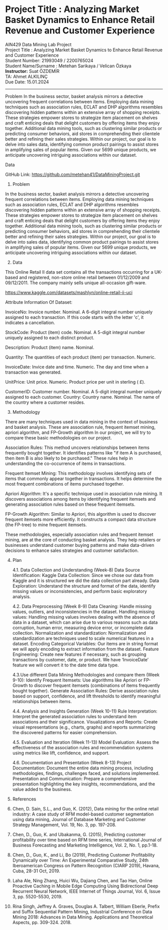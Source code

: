 
# Project Title         : Analyzing Market Basket Dynamics to Enhance Retail Revenue and Customer Experience   


AIN429 Data Mining Lab Project  
Project Title : Analyzing Market Basket Dynamics to Enhance Retail Revenue and Customer Experience  
Student Number: 21993049 / 2200765024  
Student Name/Surname : Metehan Sarikaya / Velican Özkaya  
**Instructor:** Suat ÖZDEMİR  
TA: Ahmet ALKILINÇ  
Due Date: 15.01.2024  


--------------------------------------------------------------------------------------------------

Problem
In the business sector, basket analysis mirrors a detective uncovering frequent correlations between items. 
Employing data mining techniques such as association rules, ECLAT and DHP algorithms resembles discovering hidden 
patterns within an extensive array of shopping receipts. These strategies empower stores to strategize item placement 
on shelves and craft enticing deals that delight customers by offering items they enjoy together. Additional data mining tools, 
such as clustering similar products or predicting consumer behaviors, aid stores in comprehending their clientele better and 
refining their sales strategies. Within our project, our goal is to delve into sales data, identifying common product pairings 
to assist stores in amplifying sales of popular items. Given our 5699 unique products, we anticipate uncovering intriguing associations 
within our dataset.

Data

GitHub Link: https://github.com/metehan41/DataMiningProject.git

1. Problem

In the business sector, basket analysis mirrors a detective uncovering frequent correlations between items. Employing data mining techniques such as association rules, ECLAT and DHP algorithms resembles discovering hidden patterns within an extensive array of shopping receipts. These strategies empower stores to strategize item placement on shelves and craft enticing deals that delight customers by offering items they enjoy together. Additional data mining tools, such as clustering similar products or predicting consumer behaviors, aid stores in comprehending their clientele better and refining their sales strategies. Within our project, our goal is to delve into sales data, identifying common product pairings to assist stores in amplifying sales of popular items. Given our 5699 unique products, we anticipate uncovering intriguing associations within our dataset.

2.  Data 

This Online Retail II data set contains all the transactions occurring for a UK-based and registered, non-store online retail between 01/12/2009 and 09/12/2011. The company mainly sells unique all-occasion gift-ware. 

https://www.kaggle.com/datasets/mashlyn/online-retail-ii-uci 

Attribute Information Of Dataset:

InvoiceNo: Invoice number. Nominal. A 6-digit integral number uniquely assigned to each transaction. If this code starts with the letter 'c', it indicates a cancellation.

StockCode: Product (item) code. Nominal. A 5-digit integral number uniquely assigned to each distinct product.

Description: Product (item) name. Nominal.

Quantity: The quantities of each product (item) per transaction. Numeric.

InvoiceDate: Invice date and time. Numeric. The day and time when a transaction was generated.

UnitPrice: Unit price. Numeric. Product price per unit in sterling ( £).

CustomerID: Customer number. Nominal. A 5-digit integral number uniquely assigned to each customer.
Country: Country name. Nominal. The name of the country where a customer resides.


3. Methodology

There are many techniques used in data mining in the context of business and basket analysis. These are association rule, frequent itemset mining, apriori algorithm, and FP-Growth algorithm  In our project, we will try to compare these basic methodologies on our project.

Association Rules: This method uncovers relationships between items frequently bought together. It identifies patterns like "if item A is purchased, then item B is also likely to be purchased." These rules help in understanding the co-occurrence of items in transactions.

Frequent Itemset Mining: This methodology involves identifying sets of items that commonly appear together in transactions. It helps determine the most frequent combinations of items purchased together.

Apriori Algorithm: It's a specific technique used in association rule mining. It discovers associations among items by identifying frequent itemsets and generating association rules based on these frequent itemsets.

FP-Growth Algorithm: Similar to Apriori, this algorithm is used to discover frequent itemsets more efficiently. It constructs a compact data structure (the FP-tree) to mine frequent itemsets.

These methodologies, especially association rules and frequent itemset mining, are at the core of conducting basket analysis. They help retailers or businesses understand customer buying patterns and make data-driven decisions to enhance sales strategies and customer satisfaction.


4. Plan

	4.1. Data Collection and Understanding (Week-8)
Data Source Identification: Kaggle
Data Collection: Since we chose our data from Kaggle and it is structured we did the data collection part already.
Data Exploration: Understand the structure and format of the data, identify missing values or inconsistencies, and perform basic exploratory analysis.

	4.2. Data Preprocessing (Week 8-9)
Data Cleaning: Handle missing values, outliers, and inconsistencies in the dataset.
Handling missing values: Handling missing values involves dealing with the absence of data in a dataset, which can arise due to various reasons such as data corruption, human error, measuring device error, or incomplete data collection.
Normalization and standardization: Normalization and standardization are techniques used to scale numerical features in a dataset.
Encoding Categorical Variables: Our items are in string format we will apply encoding to extract information from the dataset.
Feature Engineering: Create new features if necessary, such as grouping transactions by customer, date, or product. We have ‘InvoiceDate’ feature we will convert it to the date time data type.

	4.3.Use different Data Mining Methodologies and compare them (Week 9-10):
Identify Frequent Itemsets: Use algorithms like Apriori or FP-Growth to discover frequent itemsets (combinations of items frequently bought together).
Generate Association Rules: Derive association rules based on support, confidence, and lift thresholds to identify meaningful relationships between items.

	4.4. Analysis and Insights Generation (Week 10-11)
Rule Interpretation: Interpret the generated association rules to understand item associations and their significance.
Visualizations and Reports: Create visual representations (e.g., charts, graphs) and reports summarizing the discovered patterns for easier comprehension.

	4.5. Evaluation and Iteration (Week 11-13)
Model Evaluation: Assess the effectiveness of the association rules and recommendation systems using metrics like lift, confidence, and support.

	4.6. Documentation and Presentation (Week 8-13)
Project Documentation: Document the entire data mining process, including methodologies, findings, challenges faced, and solutions implemented.
Presentation and Communication: Prepare a comprehensive presentation highlighting the key insights, recommendations, and the value added to the business.

5. References

1. Chen, D. Sain, S.L., and Guo, K. (2012), Data mining for the online retail industry: A case study of RFM model-based customer segmentation using data mining, Journal of Database Marketing and Customer Strategy Management, Vol. 19, No. 3, pp. 197-208.

2. Chen, D., Guo, K. and Ubakanma, G. (2015), Predicting customer profitability over time based on RFM time series, International Journal of Business Forecasting and Marketing Intelligence, Vol. 2, No. 1, pp.1-18.

3. Chen, D., Guo, K., and Li, Bo (2019), Predicting Customer Profitability Dynamically over Time: An Experimental Comparative Study, 24th Iberoamerican Congress on Pattern Recognition (CIARP 2019), Havana, Cuba, 28-31 Oct, 2019.

4. Laha Ale, Ning Zhang, Huici Wu, Dajiang Chen, and Tao Han, Online Proactive Caching in Mobile Edge Computing Using Bidirectional Deep Recurrent Neural Network, IEEE Internet of Things Journal, Vol. 6, Issue 3, pp. 5520-5530, 2019.

5. Rina Singh, Jeffrey A. Graves, Douglas A. Talbert, William Eberle, Prefix and Suffix Sequential Pattern Mining, Industrial Conference on Data Mining 2018: Advances in Data Mining. Applications and Theoretical Aspects, pp. 309-324. 2018.
